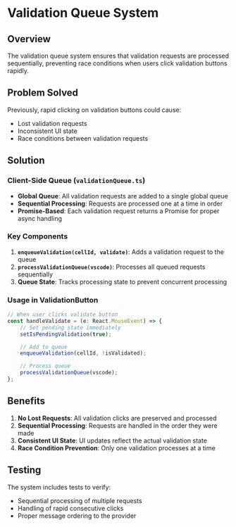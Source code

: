 # Validation Queue System

## Overview

The validation queue system ensures that validation requests are processed sequentially, preventing race conditions when users click validation buttons rapidly.

## Problem Solved

Previously, rapid clicking on validation buttons could cause:

-   Lost validation requests
-   Inconsistent UI state
-   Race conditions between validation requests

## Solution

### Client-Side Queue (`validationQueue.ts`)

-   **Global Queue**: All validation requests are added to a single global queue
-   **Sequential Processing**: Requests are processed one at a time in order
-   **Promise-Based**: Each validation request returns a Promise for proper async handling

### Key Components

1. **`enqueueValidation(cellId, validate)`**: Adds a validation request to the queue
2. **`processValidationQueue(vscode)`**: Processes all queued requests sequentially
3. **Queue State**: Tracks processing state to prevent concurrent processing

### Usage in ValidationButton

```typescript
// When user clicks validate button
const handleValidate = (e: React.MouseEvent) => {
    // Set pending state immediately
    setIsPendingValidation(true);

    // Add to queue
    enqueueValidation(cellId, !isValidated);

    // Process queue
    processValidationQueue(vscode);
};
```

## Benefits

1. **No Lost Requests**: All validation clicks are preserved and processed
2. **Sequential Processing**: Requests are handled in the order they were made
3. **Consistent UI State**: UI updates reflect the actual validation state
4. **Race Condition Prevention**: Only one validation processes at a time

## Testing

The system includes tests to verify:

-   Sequential processing of multiple requests
-   Handling of rapid consecutive clicks
-   Proper message ordering to the provider
